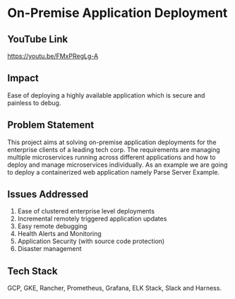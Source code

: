 # On-Premise Application Deployment

## YouTube Link
https://youtu.be/FMxPRegLg-A

## Impact

Ease of deploying a highly available application which is secure and painless to debug.

## Problem Statement

This project aims at solving on-premise application deployments for the enterprise clients of a leading tech corp. The requirements are managing multiple microservices running across different applications and how to deploy and manage microservices individually. As an example we are going to deploy a containerized web application namely Parse Server Example.

## Issues Addressed

1.	Ease of clustered enterprise level deployments
2.	Incremental remotely triggered application updates
3.	Easy remote debugging
4.	Health Alerts and Monitoring
5.	Application Security (with source code protection)
6.	Disaster management

## Tech Stack

GCP, GKE, Rancher, Prometheus, Grafana, ELK Stack, Slack and Harness.
